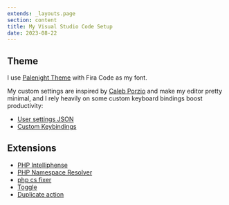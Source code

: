 ```yaml
---
extends: _layouts.page
section: content
title: My Visual Studio Code Setup
date: 2023-08-22
---
```


## Theme

I use [Palenight Theme](https://marketplace.visualstudio.com/items?itemName=whizkydee.material-palenight-theme) with Fira Code as my font.

My custom settings are inspired by [Caleb Porzio](https://makevscodeawesome.com) and make my editor pretty minimal, and I rely heavily on some custom keyboard bindings boost productivity:

- [User settings JSON](https://philstephens.paste.lol/vs-code-settings.json)
- [Custom Keybindings](https://philstephens.paste.lol/vs-code-keybindings.json)

## Extensions

- [PHP Intelliphense](https://marketplace.visualstudio.com/items?itemName=bmewburn.vscode-intelephense-client)
- [PHP Namespace Resolver](https://marketplace.visualstudio.com/items?itemName=MehediDracula.php-namespace-resolver)
- [php cs fixer](https://marketplace.visualstudio.com/items?itemName=junstyle.php-cs-fixer)
- [Toggle](https://marketplace.visualstudio.com/items?itemName=rebornix.toggle)
- [Duplicate action](https://marketplace.visualstudio.com/items?itemName=mrmlnc.vscode-duplicate)